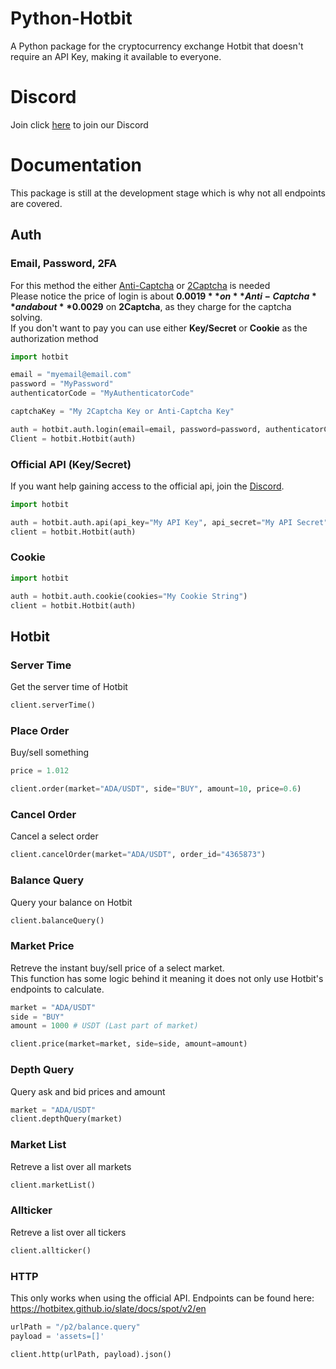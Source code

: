 # Python-Hotbit
A Python package for the cryptocurrency exchange Hotbit that doesn't require an API Key, making it available to everyone.

# Discord
Join click [here](https://discord.gg/FAK6yVQFE3) to join our Discord

# Documentation
This package is still at the development stage which is why not all endpoints are covered.

## Auth
### Email, Password, 2FA
For this method the either [Anti-Captcha](https://anti-captcha.com/) or [2Captcha](https://2captcha.com/) is needed  
Please notice the price of login is about **$0.0019** on **Anti-Captcha** and about **$0.0029** on **2Captcha**, as they charge for the captcha solving.  
If you don't want to pay you can use either **Key/Secret** or **Cookie** as the authorization method
```python
import hotbit

email = "myemail@email.com"
password = "MyPassword"
authenticatorCode = "MyAuthenticatorCode"

captchaKey = "My 2Captcha Key or Anti-Captcha Key"

auth = hotbit.auth.login(email=email, password=password, authenticatorCode=authenticatorCode, antiCaptcha=captchaKey)
Client = hotbit.Hotbit(auth)
```
### Official API (Key/Secret)
If you want help gaining access to the official api, join the [Discord](https://discord.gg/hotbit).
```python
import hotbit

auth = hotbit.auth.api(api_key="My API Key", api_secret="My API Secret")
client = hotbit.Hotbit(auth)
```  
### Cookie
```python
import hotbit

auth = hotbit.auth.cookie(cookies="My Cookie String")
client = hotbit.Hotbit(auth)
```  
  
  

## Hotbit
### Server Time
Get the server time of Hotbit
```python
client.serverTime()
```

### Place Order
Buy/sell something
```python
price = 1.012

client.order(market="ADA/USDT", side="BUY", amount=10, price=0.6)
```

### Cancel Order
Cancel a select order
```python
client.cancelOrder(market="ADA/USDT", order_id="4365873")
```

### Balance Query
Query your balance on Hotbit
```python
client.balanceQuery()
```

### Market Price
Retreve the instant buy/sell price of a select market.  
This function has some logic behind it meaning it does not only use Hotbit's endpoints to calculate.
```python
market = "ADA/USDT"
side = "BUY"
amount = 1000 # USDT (Last part of market)

client.price(market=market, side=side, amount=amount)
```

### Depth Query
Query ask and bid prices and amount
```python
market = "ADA/USDT"
client.depthQuery(market)
```

### Market List
Retreve a list over all markets
```python
client.marketList()
```

### Allticker
Retreve a list over all tickers
```python
client.allticker()
```

### HTTP
This only works when using the official API. Endpoints can be found here: https://hotbitex.github.io/slate/docs/spot/v2/en
```python
urlPath = "/p2/balance.query"
payload = 'assets=[]'

client.http(urlPath, payload).json()
```
